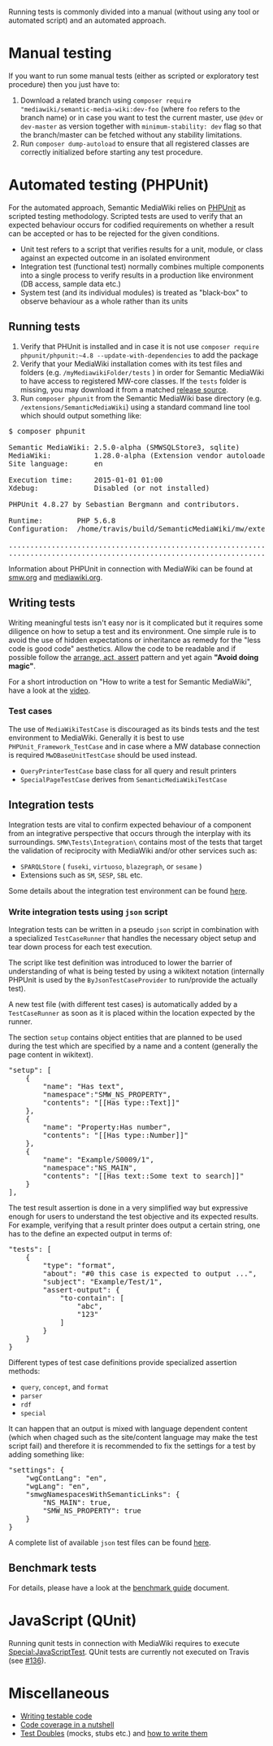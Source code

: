 Running tests is commonly divided into a manual (without using any tool or automated script) and an automated approach.

# Manual testing

If you want to run some manual tests (either as scripted or exploratory test procedure) then you just have to:

1. Download a related branch using `composer require "mediawiki/semantic-media-wiki:dev-foo` (where `foo` refers to the branch name) or in case you want to test the current master, use `@dev` or `dev-master` as version together with `minimum-stability: dev` flag so that the branch/master can be fetched without any stability limitations.
2. Run `composer dump-autoload` to ensure that all registered classes are correctly initialized before starting any test procedure.

# Automated testing (PHPUnit)

For the automated approach, Semantic MediaWiki relies on [PHPUnit][phpunit] as scripted testing methodology. Scripted tests are used to verify that an expected behaviour occurs for codified requirements on whether a result can be accepted or has to be rejected for the given conditions.

- Unit test refers to a script that verifies results for a unit, module, or class against an expected outcome in an isolated environment
- Integration test (functional test) normally combines multiple components into a single process to verify results in a production like environment (DB access, sample data etc.)
- System test (and its individual modules) is treated as "black-box" to observe behaviour as a whole rather than its units

## Running tests

1. Verify that PHUnit is installed and in case it is not use `composer require phpunit/phpunit:~4.8 --update-with-dependencies` to add the package
2. Verify that your MediaWiki installation comes with its test files and folders (e.g. `/myMediawikiFolder/tests` ) in order for Semantic MediaWiki to have access to registered MW-core classes. If the `tests` folder is missing, you may download it from a matched [release source](https://github.com/wikimedia/mediawiki/releases).
3. Run `composer phpunit` from the Semantic MediaWiki base directory (e.g. `/extensions/SemanticMediaWiki`) using a standard command line tool which should output something like:

<pre>
$ composer phpunit

Semantic MediaWiki: 2.5.0-alpha (SMWSQLStore3, sqlite)
MediaWiki:          1.28.0-alpha (Extension vendor autoloader)
Site language:      en

Execution time:     2015-01-01 01:00
Xdebug:             Disabled (or not installed)

PHPUnit 4.8.27 by Sebastian Bergmann and contributors.

Runtime:        PHP 5.6.8
Configuration:	/home/travis/build/SemanticMediaWiki/mw/extensions/SemanticMediaWiki/phpunit.xml.dist

.............................................................   61 / 4069 (  1%)
.............................................................  122 / 4069 (  2%)
</pre>

Information about PHPUnit in connection with MediaWiki can be found at [smw.org][smw] and [mediawiki.org][mw-phpunit-testing].

## Writing tests

Writing meaningful tests isn't easy nor is it complicated but it requires some diligence on how to setup a test and its environment. One simple rule is to avoid the use of hidden expectations or inheritance as remedy for the "less code is good code" aesthetics. Allow the code to be readable and if possible follow the [arrange, act, assert][aaa] pattern and yet again __"Avoid doing magic"__.

For a short introduction on "How to write a test for Semantic MediaWiki", have a look at the [video](https://www.youtube.com/watch?v=v6JRfk5ZmsI).

### Test cases

The use of `MediaWikiTestCase` is discouraged as its binds tests and the test environment to MediaWiki. Generally it is best to use `PHPUnit_Framework_TestCase` and in case where a MW database connection is required `MwDBaseUnitTestCase` should be used instead.

* `QueryPrinterTestCase` base class for all query and result printers
* `SpecialPageTestCase` derives from `SemanticMediaWikiTestCase`

## Integration tests

Integration tests are vital to confirm expected behaviour of a component from an integrative perspective that occurs through the interplay with its surroundings. `SMW\Tests\Integration\` contains most of the tests that target the validation of reciprocity with MediaWiki and/or other services such as:

- `SPARQLStore` ( `fuseki`, `virtuoso`, `blazegraph`, or `sesame` )
- Extensions such as `SM`, `SESP`, `SBL` etc.

Some details about the integration test environment can be found [here](https://github.com/SemanticMediaWiki/SemanticMediaWiki/blob/master/tests/travis/README.md).

### Write integration tests using `json` script

Integration tests can be written in a pseudo `json` script in combination with a
specialized `TestCaseRunner` that handles the necessary object setup and tear
down process for each test execution.

The script like test definition was introduced to lower the barrier of understanding
of what is being tested by using a wikitext notation (internally PHPUnit is used
by the `ByJsonTestCaseProvider` to run/provide the actually test).

A new test file (with different test cases) is automatically added by a `TestCaseRunner`
as soon as it is placed within the location expected by the runner.

The section `setup` contains object entities that are planned to be used during
the test which are specified by a name and a content (generally the page content in wikitext).

<pre>
"setup": [
	{
		"name": "Has text",
		"namespace":"SMW_NS_PROPERTY",
		"contents": "[[Has type::Text]]"
	},
	{
		"name": "Property:Has number",
		"contents": "[[Has type::Number]]"
	},
	{
		"name": "Example/S0009/1",
		"namespace":"NS_MAIN",
		"contents": "[[Has text::Some text to search]]"
	}
],
</pre>

The test result assertion is done in a very simplified way but expressive enough
for users to understand the test objective and its expected results. For example,
verifying that a result printer does output a certain string, one has to the
define an expected output in terms of:

<pre>
"tests": [
	{
		"type": "format",
		"about": "#0 this case is expected to output ...",
		"subject": "Example/Test/1",
		"assert-output": {
			"to-contain": [
				"abc",
				"123"
			]
		}
	}
}
</pre>

Different types of test case definitions provide specialized assertion methods:

* `query`, `concept`, and `format`
* `parser`
* `rdf`
* `special`

It can happen that an output is mixed with language dependent content (which when
chaged such as the site/content language may make the test script fail) and therefore
it is recommended to fix the settings for a  test by adding something like:

<pre>
"settings": {
	"wgContLang": "en",
	"wgLang": "en",
	"smwgNamespacesWithSemanticLinks": {
		"NS_MAIN": true,
		"SMW_NS_PROPERTY": true
	}
}
</pre>

A complete list of available `json` test files can be found [here](https://github.com/SemanticMediaWiki/SemanticMediaWiki/tree/master/tests/phpunit/Integration/ByJsonScript/README.md).

## Benchmark tests

For details, please have a look at the [benchmark guide](phpunit/Benchmark/README.md) document.

# JavaScript (QUnit)

Running qunit tests in connection with MediaWiki requires to execute [Special:JavaScriptTest][mw-qunit-testing]. QUnit tests are currently not executed on Travis (see [#136][issue-136]).

# Miscellaneous
* [Writing testable code](https://semantic-mediawiki.org/wiki/Help:Writing_testable_code)
* [Code coverage in a nutshell](https://semantic-mediawiki.org/wiki/Help:Code_coverage_in_a_nutshell)
* [Test Doubles](http://www.martinfowler.com/bliki/TestDouble.html) (mocks, stubs etc.) and [how to write them](http://phpunit.de/manual/4.1/en/test-doubles.html)

[phpunit]: http://phpunit.de/manual/4.1/en/index.html
[smw]: https://www.semantic-mediawiki.org/wiki/PHPUnit_tests
[mw-phpunit-testing]: https://www.mediawiki.org/wiki/Manual:PHP_unit_testing
[mw-qunit-testing]: https://www.mediawiki.org/wiki/Manual:JavaScript_unit_testing
[issue-136]: https://github.com/SemanticMediaWiki/SemanticMediaWiki/pull/136
[phpunit-fixtures]: http://phpunit.de/manual/current/en/fixtures.html
[aaa]: http://c2.com/cgi/wiki?ArrangeActAssert
